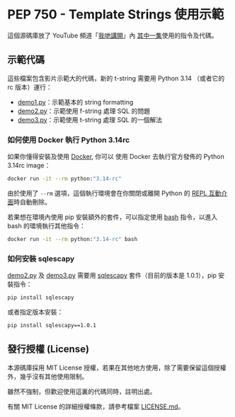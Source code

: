 # PEP 750 - Template Strings 使用示範

這個源碼庫放了 YouTube 頻道「[我哋講開][hkfosschat]」內
[其中一集][hkfosschat-episode]使用的指令及代碼。


## 示範代碼

這些檔案包含影片示範大的代碼，新的 t-string 需要用 Python 3.14
（或者它的 rc 版本）運行：

- [demo1.py](demo1.py)：示範基本的 string formatting
- [demo2.py](demo2.py)：示範使用 f-string 處理 SQL 的問題
- [demo3.py](demo3.py)：示範使用 t-string 處理 SQL 的一個解法


### 如何使用 Docker 執行 Python 3.14rc

如果你懂得安裝及使用 [Docker][docker-get-started], 你可以
使用 Docker 去執行官方發佈的 Python 3.14rc image：

```bash
docker run -it --rm python:"3.14-rc"
```

由於使用了 `--rm` 選項，這個執行環境會在你關閉或離開 Python 的
[REPL 互動介面][python-repl]時自動刪除。

若果想在環境內使用 pip 安裝額外的套件，可以指定使用 [bash][bash]
指令，以進入 bash 的環境執行其他指令：

```bash
docker run -it --rm python:"3.14-rc" bash
```

### 如何安裝 sqlescapy

[demo2.py](demo2.py) 及 [demo3.py](demo3.py) 需要用 [sqlescapy][sqlescapy]
套件（目前的版本是 1.0.1），pip 安裝指令：

```bash
pip install sqlescapy
```

或者指定版本安裝：

```bash
pip install sqlescapy==1.0.1
```

## 發行授權 (License)

本源碼庫採用 MIT License 授權，若果在其他地方使用，除了需要保留這個授權外，幾​乎沒有其他使用限制。

雖然不強制，但歡迎使用這裏的代碼同時，註明出處。

有關 MIT License 的詳細授權條款，請參考檔案 [LICENSE.md](LICENSE.md)。


[hkfosschat]: https://www.youtube.com/@hkfosschat
[hkfosschat-episode]: https://youtu.be/Gyr3sluwUJE
[pep-750]: https://peps.python.org/pep-0750/
[docker-get-started]: https://www.docker.com/get-started/
[python-repl]: https://realpython.com/python-repl/
[bash]: https://en.wikipedia.org/wiki/Bash_(Unix_shell)
[sqlescapy]: https://pypi.org/project/sqlescapy/
